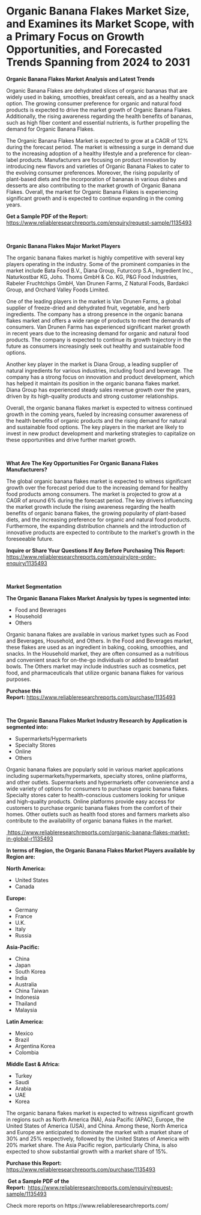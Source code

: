 <p><h1>Organic Banana Flakes Market Size, and Examines its Market Scope, with a Primary Focus on Growth Opportunities, and Forecasted Trends Spanning from 2024 to 2031</h1></p><p><strong>Organic Banana Flakes Market Analysis and Latest Trends</strong></p>
<p><p>Organic Banana Flakes are dehydrated slices of organic bananas that are widely used in baking, smoothies, breakfast cereals, and as a healthy snack option. The growing consumer preference for organic and natural food products is expected to drive the market growth of Organic Banana Flakes. Additionally, the rising awareness regarding the health benefits of bananas, such as high fiber content and essential nutrients, is further propelling the demand for Organic Banana Flakes.</p><p>The Organic Banana Flakes Market is expected to grow at a CAGR of 12% during the forecast period. The market is witnessing a surge in demand due to the increasing adoption of a healthy lifestyle and a preference for clean-label products. Manufacturers are focusing on product innovation by introducing new flavors and varieties of Organic Banana Flakes to cater to the evolving consumer preferences. Moreover, the rising popularity of plant-based diets and the incorporation of bananas in various dishes and desserts are also contributing to the market growth of Organic Banana Flakes. Overall, the market for Organic Banana Flakes is experiencing significant growth and is expected to continue expanding in the coming years.</p></p>
<p><strong>Get a Sample PDF of the Report:&nbsp;</strong> <a href="https://www.reliableresearchreports.com/enquiry/request-sample/1135493">https://www.reliableresearchreports.com/enquiry/request-sample/1135493</a></p>
<p>&nbsp;</p>
<p><strong>Organic Banana Flakes Major Market Players</strong></p>
<p><p>The organic banana flakes market is highly competitive with several key players operating in the industry. Some of the prominent companies in the market include Bata Food B.V., Diana Group, Futurcorp S.A., Ingredient Inc., Naturkostbar KG, Johs. Thoms GmbH & Co. KG, P&G Food Industries, Rabeler Fruchtchips GmbH, Van Drunen Farms, Z Natural Foods, Bardakci Group, and Orchard Valley Foods Limited.</p><p>One of the leading players in the market is Van Drunen Farms, a global supplier of freeze-dried and dehydrated fruit, vegetable, and herb ingredients. The company has a strong presence in the organic banana flakes market and offers a wide range of products to meet the demands of consumers. Van Drunen Farms has experienced significant market growth in recent years due to the increasing demand for organic and natural food products. The company is expected to continue its growth trajectory in the future as consumers increasingly seek out healthy and sustainable food options.</p><p>Another key player in the market is Diana Group, a leading supplier of natural ingredients for various industries, including food and beverage. The company has a strong focus on innovation and product development, which has helped it maintain its position in the organic banana flakes market. Diana Group has experienced steady sales revenue growth over the years, driven by its high-quality products and strong customer relationships.</p><p>Overall, the organic banana flakes market is expected to witness continued growth in the coming years, fueled by increasing consumer awareness of the health benefits of organic products and the rising demand for natural and sustainable food options. The key players in the market are likely to invest in new product development and marketing strategies to capitalize on these opportunities and drive further market growth.</p></p>
<p>&nbsp;</p>
<p><strong>What Are The Key Opportunities For Organic Banana Flakes Manufacturers?</strong></p>
<p><p>The global organic banana flakes market is expected to witness significant growth over the forecast period due to the increasing demand for healthy food products among consumers. The market is projected to grow at a CAGR of around 6% during the forecast period. The key drivers influencing the market growth include the rising awareness regarding the health benefits of organic banana flakes, the growing popularity of plant-based diets, and the increasing preference for organic and natural food products. Furthermore, the expanding distribution channels and the introduction of innovative products are expected to contribute to the market's growth in the foreseeable future.</p></p>
<p><strong>Inquire or Share Your Questions If Any Before Purchasing This Report:</strong> <a href="https://www.reliableresearchreports.com/enquiry/pre-order-enquiry/1135493">https://www.reliableresearchreports.com/enquiry/pre-order-enquiry/1135493</a></p>
<p>&nbsp;</p>
<p><strong>Market Segmentation</strong></p>
<p><strong>The Organic Banana Flakes Market Analysis by types is segmented into:</strong></p>
<p><ul><li>Food and Beverages</li><li>Household</li><li>Others</li></ul></p>
<p><p>Organic banana flakes are available in various market types such as Food and Beverages, Household, and Others. In the Food and Beverages market, these flakes are used as an ingredient in baking, cooking, smoothies, and snacks. In the Household market, they are often consumed as a nutritious and convenient snack for on-the-go individuals or added to breakfast bowls. The Others market may include industries such as cosmetics, pet food, and pharmaceuticals that utilize organic banana flakes for various purposes.</p></p>
<p><strong>Purchase this Report:&nbsp;</strong><a href="https://www.reliableresearchreports.com/purchase/1135493">https://www.reliableresearchreports.com/purchase/1135493</a></p>
<p>&nbsp;</p>
<p><strong>The Organic Banana Flakes Market Industry Research by Application is segmented into:</strong></p>
<p><ul><li>Supermarkets/Hypermarkets</li><li>Specialty Stores</li><li>Online</li><li>Others</li></ul></p>
<p><p>Organic banana flakes are popularly sold in various market applications including supermarkets/hypermarkets, specialty stores, online platforms, and other outlets. Supermarkets and hypermarkets offer convenience and a wide variety of options for consumers to purchase organic banana flakes. Specialty stores cater to health-conscious customers looking for unique and high-quality products. Online platforms provide easy access for customers to purchase organic banana flakes from the comfort of their homes. Other outlets such as health food stores and farmers markets also contribute to the availability of organic banana flakes in the market.</p></p>
<p><a href="https://www.reliableresearchreports.com/organic-banana-flakes-market-in-global-r1135493">&nbsp;https://www.reliableresearchreports.com/organic-banana-flakes-market-in-global-r1135493</a></p>
<p><strong>In terms of Region, the Organic Banana Flakes Market Players available by Region are:</strong></p>
<p>
    <p> <strong> North America: </strong>
        <ul>
            <li>United States</li>
            <li>Canada</li>
        </ul>
        </p> 
    <p> <strong> Europe: </strong>
        <ul>
            <li>Germany</li>
            <li>France</li>
            <li>U.K.</li>
            <li>Italy</li>
            <li>Russia</li>
        </ul>
        </p> 
    <p> <strong> Asia-Pacific: </strong>
        <ul>
            <li>China</li>
            <li>Japan</li>
            <li>South Korea</li>
            <li>India</li>
            <li>Australia</li>
            <li>China Taiwan</li>
            <li>Indonesia</li>
            <li>Thailand</li>
            <li>Malaysia</li>
        </ul>
        </p> 
    <p> <strong> Latin America: </strong>
        <ul>
            <li>Mexico</li>
            <li>Brazil</li>
            <li>Argentina Korea</li>
            <li>Colombia</li>
        </ul>
        </p> 
    <p> <strong> Middle East & Africa: </strong>
        <ul>
            <li>Turkey</li>
            <li>Saudi</li>
            <li>Arabia</li>
            <li>UAE</li>
            <li>Korea</li>
        </ul>
    </p>
    </p>
<p><p>The organic banana flakes market is expected to witness significant growth in regions such as North America (NA), Asia Pacific (APAC), Europe, the United States of America (USA), and China. Among these, North America and Europe are anticipated to dominate the market with a market share of 30% and 25% respectively, followed by the United States of America with 20% market share. The Asia Pacific region, particularly China, is also expected to show substantial growth with a market share of 15%.</p></p>
<p><strong>Purchase this Report: </strong><a href="https://www.reliableresearchreports.com/purchase/1135493">https://www.reliableresearchreports.com/purchase/1135493</a></p>
<p>&nbsp;<strong>Get a Sample PDF of the Report:&nbsp;&nbsp;</strong><a href="https://www.reliableresearchreports.com/enquiry/request-sample/1135493">https://www.reliableresearchreports.com/enquiry/request-sample/1135493</a></p>
<p><strong></strong></p>
<p>Check more reports on https://www.reliableresearchreports.com/</p>